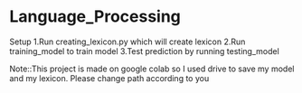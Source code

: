 # Language_Processing

Setup
1.Run creating_lexicon.py which will create lexicon
2.Run training_model to train model
3.Test prediction by running testing_model



Note::This project is made on google colab so I used drive to save my model 
and my lexicon. Please change path according to you
